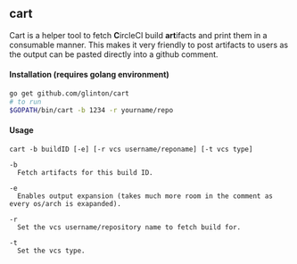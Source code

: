 ## cart

Cart is a helper tool to fetch **C**ircleCI build **art**ifacts and print them in a consumable manner. This makes it very friendly to post artifacts to users as the output can be pasted directly into a github comment.


#### Installation (requires golang environment)

```sh
go get github.com/glinton/cart
# to run
$GOPATH/bin/cart -b 1234 -r yourname/repo
```


#### Usage

```
cart -b buildID [-e] [-r vcs username/reponame] [-t vcs type]

-b
  Fetch artifacts for this build ID.

-e
  Enables output expansion (takes much more room in the comment as every os/arch is exapanded).

-r
  Set the vcs username/repository name to fetch build for.

-t
  Set the vcs type.
```

